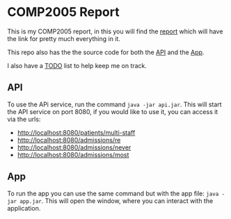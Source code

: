 # COMP2005 Report

This is my COMP2005 report, in this you will find the [report](./report.md)
which will have the link for pretty much everything in it.

This repo also has the the source code for both the [API](./api) and the
[App](./app).

I also have a [TODO](./TODO.md) list to help keep me on track.

## API

To use the APi service, run the command `java -jar api.jar`. This will start the
API service on port 8080, if you would like to use it, you can access it via the
urls:

- [http://localhost:8080/patients/multi-staff](http://localhost:8080/patients/multi-staff)
- [http://localhost:8080/admissions/re](http://localhost:8080/admissions/re)
- [http://localhost:8080/admissions/never](http://localhost:8080/admissions/never)
- [http://localhost:8080/admissions/most](http://localhost:8080/admissions/most)

## App

To run the app you can use the same command but with the app file: `java -jar
app.jar`. This will open the window, where you can interact with the
application.
